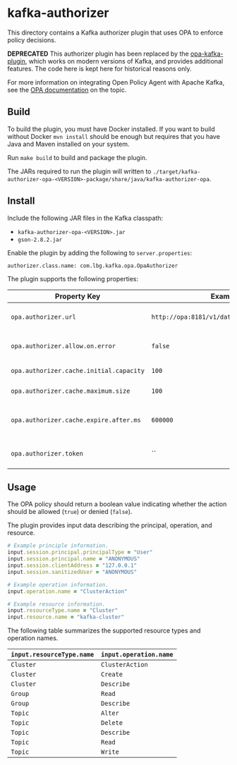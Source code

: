 # kafka-authorizer

This directory contains a Kafka authorizer plugin that uses OPA to enforce
policy decisions.

**DEPRECATED** This authorizer plugin has been replaced by the [opa-kafka-plugin](https://github.com/anderseknert/opa-kafka-plugin),
which works on modern versions of Kafka, and provides additional features. The code here is kept here for historical reasons only.

For more information on integrating Open Policy Agent with Apache Kafka, see the
[OPA documentation](https://www.openpolicyagent.org/docs/latest/kafka-authorization/) on the topic.

## Build

To build the plugin, you must have Docker installed. If you want to build
without Docker `mvn install` should be enough but requires that you have Java
and Maven installed on your system.

Run `make build` to build and package the plugin.

The JARs required to run the plugin will written to `./target/kafka-authorizer-opa-<VERSION>-package/share/java/kafka-authorizer-opa`.

## Install

Include the following JAR files in the Kafka classpath:

* `kafka-authorizer-opa-<VERSION>.jar`
* `gson-2.8.2.jar`

Enable the plugin by adding the following to `server.properties`:

```
authorizer.class.name: com.lbg.kafka.opa.OpaAuthorizer
```

The plugin supports the following properties:

| Property Key | Example | Description |
| --- | --- | --- |
| `opa.authorizer.url` | `http://opa:8181/v1/data/kafka/authz/allow` | Name of the OPA policy to query. |
| `opa.authorizer.allow.on.error` | `false` | Fail-closed or fail-open if OPA call fails. |
| `opa.authorizer.cache.initial.capacity` | `100` | Initial decision cache size. |
| `opa.authorizer.cache.maximum.size` | `100` | Max decision cache size. |
| `opa.authorizer.cache.expire.after.ms` | `600000` | Decision cache expiry in milliseconds. |
| `opa.authorizer.token` | `` | Token for authentication with OPA. |

## Usage

The OPA policy should return a boolean value indicating whether the action
should be allowed (`true`) or denied (`false`).

The plugin provides input data describing the principal, operation, and
resource.

```ruby
# Example principle information.
input.session.principal.principalType = "User"
input.session.principal.name = "ANONYMOUS"
input.session.clientAddress = "127.0.0.1"
input.session.sanitizedUser = "ANONYMOUS"

# Example operation information.
input.operation.name = "ClusterAction"

# Example resource information.
input.resourceType.name = "Cluster"
input.resource.name = "kafka-cluster"
```

The following table summarizes the supported resource types and operation names.

| `input.resourceType.name` | `input.operation.name` |
| --- | --- |
| `Cluster` | `ClusterAction` |
| `Cluster` | `Create` |
| `Cluster` | `Describe` |
| `Group` | `Read` |
| `Group` | `Describe` |
| `Topic` | `Alter` |
| `Topic` | `Delete` |
| `Topic` | `Describe` |
| `Topic` | `Read` |
| `Topic` | `Write` |
